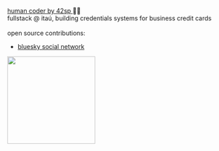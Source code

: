 <a href="https://profile.intra.42.fr/users/etachott" target="_blank"><bold>human coder by 42sp</bold> </a> 👨‍🚀 <br>
fullstack @ itaú, building credentials systems for business credit cards <br>
<br>
open source contributions:
* <a href="https://github.com/bluesky-social/social-app">bluesky social network</a>
<a href="https://github.com/0xEDU">
<img height="200em" src="https://github-readme-stats.vercel.app/api?username=0xEDU&show_icons=true&theme=synthwave&include_all_commits=true&count_private=true"/>
<br>
